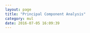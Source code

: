 ```yaml
---
layout: page
title: "Principal Component Analysis"
category: mul
date: 2016-07-05 16:09:39
---
```



